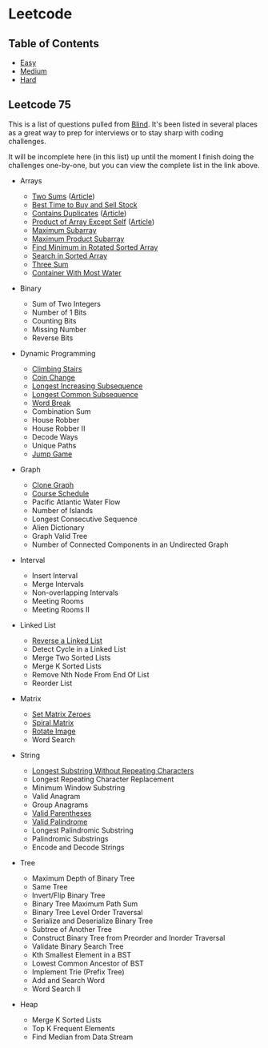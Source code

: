 # Leetcode

## Table of Contents

-   [Easy](easy/easy.md)
-   [Medium](medium/medium.md)
-   [Hard](hard/hard.md)

## Leetcode 75

This is a list of questions pulled from [Blind](https://leetcode.com/discuss/general-discussion/460599/blind-75-leetcode-questions). It's been listed in several places as a great way to prep for interviews or to stay sharp with coding challenges.

It will be incomplete here (in this list) up until the moment I finish doing the challenges one-by-one, but you can view the complete list in the link above.

-   Arrays

    -   [Two Sums](easy/two-sums) ([Article](https://nwthomas.medium.com/two-sum-leetcode-code-challenge-2fb34e0484ff))
    -   [Best Time to Buy and Sell Stock](easy/best-time-to-buy-and-sell-stock)
    -   [Contains Duplicates](easy/contains-duplicate) ([Article](https://nwthomas.medium.com/contains-duplicate-leetcode-code-challenge-1f77249e5155))
    -   [Product of Array Except Self](medium/product-of-array-except-self) ([Article](https://nwthomas.medium.com/product-of-array-except-self-leetcode-coding-challenge-d8be088f2d28))
    -   [Maximum Subarray](easy/maximum-subarray)
    -   [Maximum Product Subarray](easy/maximum-product-subarray)
    -   [Find Minimum in Rotated Sorted Array](medium/find-minimum-in-rotated-sorted-array)
    -   [Search in Sorted Array](medium/search-in-rotated-array)
    -   [Three Sum](medium/three_sum)
    -   [Container With Most Water](medium/container-with-most-water)

-   Binary

    -   Sum of Two Integers
    -   Number of 1 Bits
    -   Counting Bits
    -   Missing Number
    -   Reverse Bits

-   Dynamic Programming

    -   [Climbing Stairs](easy/climbing-stairs)
    -   [Coin Change](medium/coin-change)
    -   [Longest Increasing Subsequence](medium/longest-increasing-subsequence)
    -   [Longest Common Subsequence](medium/longest-common-subsequence)
    -   [Word Break](medium/word-break)
    -   Combination Sum
    -   House Robber
    -   House Robber II
    -   Decode Ways
    -   Unique Paths
    -   [Jump Game](medium/jump-game)

-   Graph

    -   [Clone Graph](medium/clone-graph)
    -   [Course Schedule](medium/course-schedule)
    -   Pacific Atlantic Water Flow
    -   Number of Islands
    -   Longest Consecutive Sequence
    -   Alien Dictionary
    -   Graph Valid Tree
    -   Number of Connected Components in an Undirected Graph

-   Interval

    -   Insert Interval
    -   Merge Intervals
    -   Non-overlapping Intervals
    -   Meeting Rooms
    -   Meeting Rooms II

-   Linked List

    -   [Reverse a Linked List](easy/reverse-linked-list)
    -   Detect Cycle in a Linked List
    -   Merge Two Sorted Lists
    -   Merge K Sorted Lists
    -   Remove Nth Node From End Of List
    -   Reorder List

-   Matrix

    -   [Set Matrix Zeroes](medium/set-matrix-zeroes)
    -   [Spiral Matrix](medium/spiral-matrix)
    -   [Rotate Image](medium/rotate-image)
    -   Word Search

-   String

    -   [ Longest Substring Without Repeating Characters](medium/longest-substring-without-repeating-characters)
    -   Longest Repeating Character Replacement
    -   Minimum Window Substring
    -   Valid Anagram
    -   Group Anagrams
    -   [Valid Parentheses](easy/valid-parentheses)
    -   [Valid Palindrome](easy/valid-palindrome)
    -   Longest Palindromic Substring
    -   Palindromic Substrings
    -   Encode and Decode Strings

-   Tree

    -   Maximum Depth of Binary Tree
    -   Same Tree
    -   Invert/Flip Binary Tree
    -   Binary Tree Maximum Path Sum
    -   Binary Tree Level Order Traversal
    -   Serialize and Deserialize Binary Tree
    -   Subtree of Another Tree
    -   Construct Binary Tree from Preorder and Inorder Traversal
    -   Validate Binary Search Tree
    -   Kth Smallest Element in a BST
    -   Lowest Common Ancestor of BST
    -   Implement Trie (Prefix Tree)
    -   Add and Search Word
    -   Word Search II

-   Heap
    -   Merge K Sorted Lists
    -   Top K Frequent Elements
    -   Find Median from Data Stream
